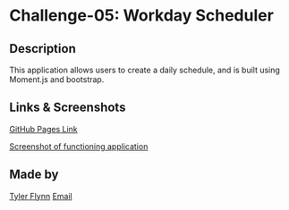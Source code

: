  # Challenge-05: Workday Scheduler

  ## Description
  This application allows users to create a daily schedule, and is built using Moment.js and bootstrap.

  ## Links & Screenshots
  [GitHub Pages Link](https://github.com/tyler94flynn)  

  [Screenshot of functioning application](./screenshot.png)

  ## Made by
  [Tyler Flynn](https://github.com/tyler94flynn)
  [Email](tyler94flynn@gmail.com)
